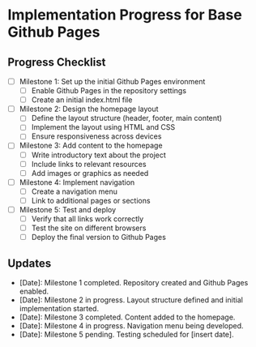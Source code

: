# Implementation Progress for Base Github Pages

## Progress Checklist
- [ ] Milestone 1: Set up the initial Github Pages environment
  - [ ] Enable Github Pages in the repository settings
  - [ ] Create an initial index.html file
- [ ] Milestone 2: Design the homepage layout
  - [ ] Define the layout structure (header, footer, main content)
  - [ ] Implement the layout using HTML and CSS
  - [ ] Ensure responsiveness across devices
- [ ] Milestone 3: Add content to the homepage
  - [ ] Write introductory text about the project
  - [ ] Include links to relevant resources
  - [ ] Add images or graphics as needed
- [ ] Milestone 4: Implement navigation
  - [ ] Create a navigation menu
  - [ ] Link to additional pages or sections
- [ ] Milestone 5: Test and deploy
  - [ ] Verify that all links work correctly
  - [ ] Test the site on different browsers
  - [ ] Deploy the final version to Github Pages

## Updates
- [Date]: Milestone 1 completed. Repository created and Github Pages enabled.
- [Date]: Milestone 2 in progress. Layout structure defined and initial implementation started.
- [Date]: Milestone 3 completed. Content added to the homepage.
- [Date]: Milestone 4 in progress. Navigation menu being developed.
- [Date]: Milestone 5 pending. Testing scheduled for [insert date].